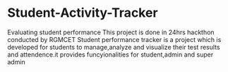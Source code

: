 # Student-Activity-Tracker
Evaluating student performance
This project is done in 24hrs hackthon conducted by RGMCET
Student performance tracker is a project which is developed for students to manage,analyze and visualize their test results and attendence.it provides funcyionalities for student,admin and super admin
